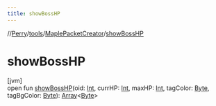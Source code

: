 ```yaml
---
title: showBossHP
---
```

//[Perry](../../../index.html)/[tools](../index.html)/[MaplePacketCreator](index.html)/[showBossHP](show-boss-h-p.html)



# showBossHP



[jvm]\
open fun [showBossHP](show-boss-h-p.html)(oid: [Int](https://kotlinlang.org/api/latest/jvm/stdlib/kotlin/-int/index.html), currHP: [Int](https://kotlinlang.org/api/latest/jvm/stdlib/kotlin/-int/index.html), maxHP: [Int](https://kotlinlang.org/api/latest/jvm/stdlib/kotlin/-int/index.html), tagColor: [Byte](https://kotlinlang.org/api/latest/jvm/stdlib/kotlin/-byte/index.html), tagBgColor: [Byte](https://kotlinlang.org/api/latest/jvm/stdlib/kotlin/-byte/index.html)): [Array](https://kotlinlang.org/api/latest/jvm/stdlib/kotlin/-array/index.html)<[Byte](https://kotlinlang.org/api/latest/jvm/stdlib/kotlin/-byte/index.html)>




